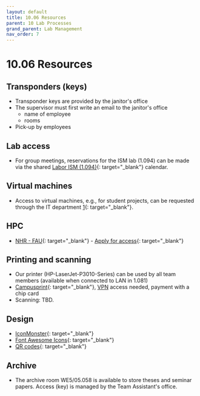 ```yaml
---
layout: default
title: 10.06 Resources
parent: 10 Lab Processes
grand_parent: Lab Management
nav_order: 7
---
```


# 10.06 Resources

## Transponders (keys)

- Transponder keys are provided by the janitor's office
- The supervisor must first write an email to the janitor's office
  - name of employee
  - rooms
- Pick-up by employees

## Lab access

- For group meetings, reservations for the ISM lab (1.094) can be made via the shared [Labor ISM (1.094)](https://mailex.uni-bamberg.de/owa/#path=/calendar/view/Month){: target="_blank"} calendar.

## Virtual machines

- Access to virtual machines, e.g., for student projects, can be requested through the IT department [1](https://www.uni-bamberg.de/its/wir/mitarbeiter/mai/){: target="_blank"}.

## HPC

- [NHR - FAU](https://hpc.fau.de/){: target="_blank"} - [Apply for access](https://hpc.fau.de/application-for-bayernki-access/){: target="_blank"}

## Printing and scanning

- Our printer (HP-LaserJet-P3010-Series) can be used by all team members (available when connected to LAN in 1.081)
- [Campusprint](https://www.uni-bamberg.de/campusprint/){: target="_blank"}, [VPN](#vpn) access needed, payment with a chip card
- Scanning: TBD.

## Design

- [IconMonster](https://iconmonstr.com/?s=git){: target="_blank"}
- [Font Awesome Icons](https://fontawesome.com/v4/icons/){: target="_blank"}
- [QR codes](https://www.resourcefuldev.com/qr-code-generator/){: target="_blank"}

## Archive

- The archive room WE5/05.058 is available to store theses and seminar papers.
  Access (key) is managed by the Team Assistant's office.

<!-- 
Templates: letters, etc. -> directory
-->
